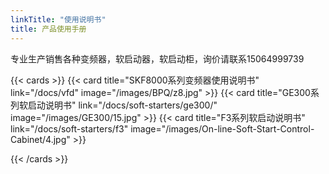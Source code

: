 ```yaml
---
linkTitle: "使用说明书"
title: 产品使用手册
---
```


专业生产销售各种变频器，软启动器，软启动柜，询价请联系15064999739

{{< cards >}}
{{< card title="SKF8000系列变频器使用说明书" link="/docs/vfd" image="/images/BPQ/z8.jpg" >}}
 {{< card title="GE300系列软启动说明书" link="/docs/soft-starters/ge300/"  image="/images/GE300/15.jpg" >}}
{{< card title="F3系列软启动说明书" link="/docs/soft-starters/f3" image="/images/On-line-Soft-Start-Control-Cabinet/4.jpg" >}}


{{< /cards >}}

